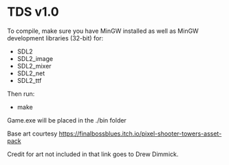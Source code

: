 # TDS v1.0

To compile, make sure you have MinGW installed as
well as MinGW development libraries (32-bit) for:<br>
* SDL2<br>
* SDL2_image<br>
* SDL2_mixer<br>
* SDL2_net<br>
* SDL2_ttf<br>

Then run:<br>
* make

Game.exe will be placed in the ./bin folder<br>

Base art courtesy https://finalbossblues.itch.io/pixel-shooter-towers-asset-pack<br>

Credit for art not included in that link goes to Drew Dimmick.
